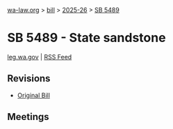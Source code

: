 [wa-law.org](/) > [bill](/bill/) > [2025-26](/bill/2025-26/) > [SB 5489](/bill/2025-26/sb/5489/)

# SB 5489 - State sandstone
[leg.wa.gov](https://app.leg.wa.gov/billsummary?BillNumber=5489&Year=2025&Initiative=false) | [RSS Feed](./rss.xml)

## Revisions
* [Original Bill](1/)

## Meetings
